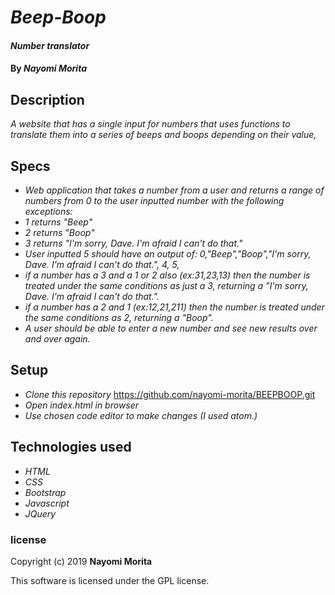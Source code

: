 # _Beep-Boop_

#### _Number translator_

#### By _**Nayomi Morita**_

## Description

_A website that has a single input for numbers that uses functions to translate them into a series of beeps and boops depending on their value,_

## Specs

* _Web application that takes a number from a user and returns a range of numbers from 0 to the user inputted number with the following exceptions:_
* _1 returns "Beep"_
* _2 returns "Boop"_
* _3 returns "I'm sorry, Dave. I'm afraid I can't do that."_
* _User inputted 5 should have an output of: 0,"Beep","Boop","I'm sorry, Dave. I'm afraid I can't do that.", 4, 5,_
* _if a number has a 3 and a 1 or 2 also (ex:31,23,13) then the number is treated under the same conditions as just a 3, returning a "I'm sorry, Dave. I'm afraid I can't do that."._
* _if a number has a 2 and 1 (ex:12,21,211) then the number is treated under the same conditions as 2, returning a "Boop"._
* _A user should be able to enter a new number and see new results over and over again._

## Setup

* _Clone this repository_ https://github.com/nayomi-morita/BEEPBOOP.git
* _Open index.html in browser_
* _Use chosen code editor to make changes (I used atom.)_

## Technologies used
* _HTML_
* _CSS_
* _Bootstrap_
* _Javascript_
* _JQuery_

### license

Copyright (c) 2019 **Nayomi Morita**

This software is licensed under the GPL license.
